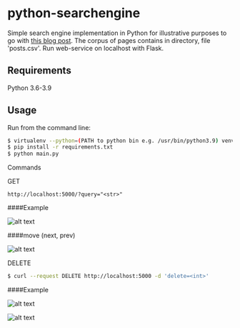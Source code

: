 # python-searchengine

Simple search engine implementation in Python for illustrative purposes to go with [this blog post](https://bart.degoe.de/building-a-full-text-search-engine-150-lines-of-code/).
The corpus of pages contains in directory, file 'posts.csv'.
Run web-service on localhost with Flask.


## Requirements

Python 3.6-3.9

## Usage

Run from the command line:

```bash
$ virtualenv --python=(PATH to python bin e.g. /usr/bin/python3.9) venv
$ pip install -r requirements.txt
$ python main.py
```
Commands

GET
```browser
http://localhost:5000/?query="<str>"
```
####Example

![alt text](https://github.com/lag-grunge/pythontest/blob/master/query_example.png?raw=true)

####move (next, prev)

![alt text](https://github.com/lag-grunge/pythontest/blob/master/move_next_prev.png?raw=true)

DELETE
```bash
$ curl --request DELETE http://localhost:5000 -d 'delete=<int>'
```
####Example

![alt text](https://github.com/lag-grunge/pythontest/blob/master/delete_example.png?raw=true)

![alt text](https://github.com/lag-grunge/pythontest/blob/master/query_afre.png?raw=true)


